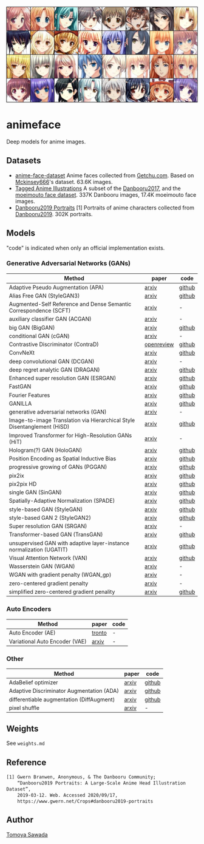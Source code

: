 
![StyleGAN3 samples](/docs/stylegan3-samples.jpg)

# animeface

Deep models for anime images.

## Datasets

- [anime-face-dataset](https://www.kaggle.com/splcher/animefacedataset)
    Anime faces collected from [Getchu.com](http://www.getchu.com/).
    Based on [Mckinsey666](https://github.com/Mckinsey666/Anime-Face-Dataset)'s dataset.
    63.6K images.
- [Tagged Anime Illustrations](https://www.kaggle.com/mylesoneill/tagged-anime-illustrations)
    A subset of the [Danbooru2017](https://www.gwern.net/Danbooru2017), and the [moeimouto face dataset](http://www.nurs.or.jp/~nagadomi/animeface-character-dataset/).
    337K Danbooru images, 17.4K moeimouto face images.
- [Danbooru2019 Portraits](https://www.gwern.net/Crops#danbooru2019-portraits) [1]
    Portraits of anime characters collected from [Danbooru2019](https://www.gwern.net/Danbooru2019).
    302K portraits.

## Models

"code" is indicated when only an official implementation exists.

### Generative Adversarial Networks (GANs)

|Method|paper|code|
|------|-----|----|
|Adaptive Pseudo Augmentation (APA)|[arxiv](https://arxiv.org/abs/2111.06849)|[github](https://github.com/EndlessSora/DeceiveD)|
|Alias Free GAN (StyleGAN3)|[arxiv](https://arxiv.org/abs/2106.12423)|[github](https://github.com/NVlabs/stylegan3)|
|Augmented-Self Reference and Dense Semantic Correspondence (SCFT)|[arxiv](https://arxiv.org/abs/2005.05207)|-|
|auxiliary classifier GAN (ACGAN)|[arxiv](https://arxiv.org/abs/1610.09585)|-|
|big GAN (BigGAN)|[arxiv](https://arxiv.org/abs/1809.11096)|[github](https://github.com/ajbrock/BigGAN-PyTorch)|
|conditional GAN (cGAN)|[arxiv](https://arxiv.org/abs/1411.1784)|-|
|Contrastive Discriminator (ContraD)|[openreview](https://openreview.net/forum?id=eo6U4CAwVmg)|[github](https://github.com/jh-jeong/ContraD)|
|ConvNeXt|[arxiv](https://arxiv.org/abs/2201.03545)|[github](https://github.com/facebookresearch/ConvNeXt)|
|deep convolutional GAN (DCGAN)|[arxiv](https://arxiv.org/abs/1511.06434)|-|
|deep regret analytic GAN (DRAGAN)|[arxiv](https://arxiv.org/abs/1705.07215)|[github](https://github.com/kodalinaveen3/DRAGAN)|
|Enhanced super resolution GAN (ESRGAN)|[arxiv](https://arxiv.org/abs/1809.00219)|[github](https://github.com/xinntao/ESRGAN)|
|FastGAN|[arxiv](https://arxiv.org/abs/2101.04775)|[github](https://github.com/odegeasslbc/FastGAN-pytorch)|
|Fourier Features|[arxiv](https://arxiv.org/abs/2006.10739)|[github](https://github.com/tancik/fourier-feature-networks)|
|GANILLA|[arxiv](https://arxiv.org/abs/2002.05638)|[github](https://github.com/giddyyupp/ganilla)|
|generative adversarial networks (GAN)|[arxiv](https://arxiv.org/abs/1406.2661)|-|
|Image-to-image Translation via Hierarchical Style Disentanglement (HiSD)|[arxiv](https://arxiv.org/abs/2103.01456)|[github](https://github.com/imlixinyang/HiSD)|
|Improved Transformer for High-Resolution GANs (HiT)|[arxiv](https://arxiv.org/abs/2106.07631)|-|
|Hologram(?) GAN (HoloGAN)|[arxiv](https://arxiv.org/abs/1904.01326)|[github](https://github.com/thunguyenphuoc/HoloGAN)
|Position Encoding as Spatial Inductive Bias|[arxiv](https://arxiv.org/abs/2012.05217)|[github](https://github.com/open-mmlab/mmgeneration)|
|progressive growing of GANs (PGGAN)|[arxiv](https://arxiv.org/abs/1710.10196)|[github](https://github.com/tkarras/progressive_growing_of_gans)|
|pix2ix|[arxiv](https://arxiv.org/abs/1703.10593)|[github](https://github.com/junyanz/pytorch-CycleGAN-and-pix2pix)|
|pix2pix HD|[arxiv](https://arxiv.org/abs/1711.11585)|[github](https://github.com/NVIDIA/pix2pixHD)|
|single GAN (SinGAN)|[arxiv](https://arxiv.org/abs/1905.01164)|[github](https://github.com/tamarott/SinGAN)|
|Spatially-Adaptive Normalization (SPADE)|[arxiv](https://arxiv.org/abs/1903.07291)|[github](https://github.com/NVlabs/SPADE)|
|style-based GAN (StyleGAN)|[arxiv](https://arxiv.org/abs/1812.04948)|[github](https://github.com/NVlabs/stylegan)|
|style-based GAN 2 (StyleGAN2)|[arxiv](https://arxiv.org/abs/1912.04958)|[github](https://github.com/NVlabs/stylegan2)|
|Super resolution GAN (SRGAN)|[arxiv](https://arxiv.org/abs/1609.04802)|-|
|Transformer-based GAN (TransGAN)|[arxiv](https://arxiv.org/abs/2102.07074)|[github](https://github.com/VITA-Group/TransGAN)|
|unsupervised GAN with adaptive layer-instance normalization (UGATIT)|[arxiv](https://arxiv.org/abs/1907.10830)|[github](https://github.com/taki0112/UGATIT)|
|Visual Attention Network (VAN)|[arxiv](https://arxiv.org/abs/2202.09741)|[github](https://github.com/Visual-Attention-Network/VAN-Classification)|
|Wasserstein GAN (WGAN)|[arxiv](https://arxiv.org/abs/1701.07875)|-|
|WGAN with gradient penalty (WGAN_gp)|[arxiv](https://arxiv.org/abs/1704.00028)|-|
|zero-centered gradient penalty|[arxiv](https://arxiv.org/abs/1705.09367)|-|
|simplified zero-centered gradient penality|[arxiv](https://arxiv.org/abs/1801.04406)|[github](https://github.com/LMescheder/GAN_stability)|

### Auto Encoders

|Method|paper|code|
|------|-----|----|
|Auto Encoder (AE)|[tronto](https://www.cs.toronto.edu/~hinton/science.pdf)|-|
|Variational Auto Encoder (VAE)|[arxiv](https://arxiv.org/abs/1312.6114)|-|

### Other

|Method|paper|code|
|------|-----|----|
|AdaBelief optimizer|[arxiv](https://arxiv.org/abs/2010.07468)|[github](https://github.com/juntang-zhuang/Adabelief-Optimizer)|
|Adaptive Discriminator Augmentation (ADA)|[arxiv](https://arxiv.org/abs/2006.06676)|[github](https://github.com/NVlabs/stylegan2-ada)|
|differentiable augmentation (DiffAugment)|[arxiv](https://arxiv.org/abs/2006.10738)|[github](https://github.com/mit-han-lab/data-efficient-gans)|
|pixel shuffle|[arxiv](https://arxiv.org/abs/1609.05158)|-|

## Weights

See `weights.md`

## Reference

```
[1] Gwern Branwen, Anonymous, & The Danbooru Community;
    “Danbooru2019 Portraits: A Large-Scale Anime Head Illustration Dataset”,
    2019-03-12. Web. Accessed 2020/09/17,
    https://www.gwern.net/Crops#danbooru2019-portraits
```

## Author

[Tomoya Sawada](https://github.com/STomoya)

